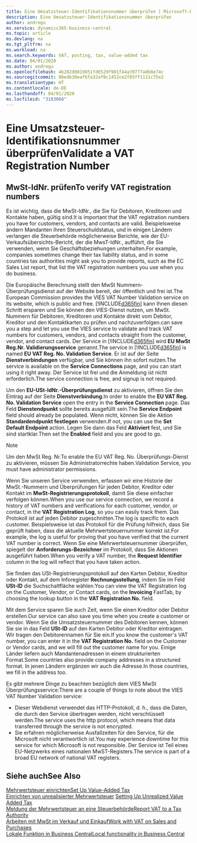 ```yaml
---
title: Eine Umsatzsteuer-Identifikationsnummer überprüfen | Microsoft-Dokumentation
description: Eine Umsatzsteuer-Identifikationsnummer überprüfen
author: andregu
ms.service: dynamics365-business-central
ms.topic: article
ms.devlang: na
ms.tgt_pltfrm: na
ms.workload: na
ms.search.keywords: VAT, posting, tax, value-added tax
ms.date: 04/01/2020
ms.author: andregu
ms.openlocfilehash: 4b282d8819851fd6529f901f44a39777a8b8e74c
ms.sourcegitcommit: 88e4b30eaf6fa32af0c1452ce2f85ff1111c75e2
ms.translationtype: HT
ms.contentlocale: de-DE
ms.lasthandoff: 04/01/2020
ms.locfileid: "3183068"
---
```

# <a name="validate-a-vat-registration-number"></a><span data-ttu-id="1de06-103">Eine Umsatzsteuer-Identifikationsnummer überprüfen</span><span class="sxs-lookup"><span data-stu-id="1de06-103">Validate a VAT Registration Number</span></span>

## <a name="to-verify-vat-registration-numbers"></a><span data-ttu-id="1de06-104">MwSt-IdNr. prüfen</span><span class="sxs-lookup"><span data-stu-id="1de06-104">To verify VAT registration numbers</span></span>
<span data-ttu-id="1de06-105">Es ist wichtig, dass die MwSt-IdNr., die Sie für Debitoren, Kreditoren und Kontakte haben, gültig sind.</span><span class="sxs-lookup"><span data-stu-id="1de06-105">It is important that the VAT registration numbers you have for customers, vendors, and contacts are valid.</span></span> <span data-ttu-id="1de06-106">Beispielsweise ändern Mandanten ihren Steuerschuldstatus, und in einigen Ländern verlangen die Steuerbehörde möglicherweise Berichte, wie der EU-Verkaufsübersichts-Bericht, der die MwsT-IdNr., aufführt, die Sie verwenden, wenn Sie Geschäftsbeziehungen unterhalten.</span><span class="sxs-lookup"><span data-stu-id="1de06-106">For example, companies sometimes change their tax liability status, and in some countries tax authorities might ask you to provide reports, such as the EC Sales List report, that list the VAT registration numbers you use when you do business.</span></span>

<span data-ttu-id="1de06-107">Die Europäische Berechnung stellt den MwSt Nummern-Überprüfungsdienst auf der Website bereit, der öffentlich und frei ist.</span><span class="sxs-lookup"><span data-stu-id="1de06-107">The European Commission provides the VIES VAT Number Validation service on its website, which is public and free.</span></span> [!INCLUDE[d365fin](includes/d365fin_md.md)] <span data-ttu-id="1de06-108">kann Ihnen diesen Schritt ersparen und Sie können den VIES-Dienst nutzen, um MwSt. Nummern für Debitoren, Kreditoren und Kontakte direkt vom Debitor, Kreditor und den Kontaktkarten zu prüfen und nachzuverfolgen.</span><span class="sxs-lookup"><span data-stu-id="1de06-108">can save you a step and let you use the VIES service to validate and track VAT numbers for customers, vendors, and contacts straight from the customer, vendor, and contact cards.</span></span> <span data-ttu-id="1de06-109">Der Service in [!INCLUDE[d365fin](includes/d365fin_md.md)] wird **EU MwSt Reg.Nr. Validierungsservice** genannt.</span><span class="sxs-lookup"><span data-stu-id="1de06-109">The service in [!INCLUDE[d365fin](includes/d365fin_md.md)] is named **EU VAT Reg. No. Validation Service**.</span></span> <span data-ttu-id="1de06-110">Er ist auf der Seite **Dienstverbindungen** verfügbar, und Sie können ihn sofort nutzen.</span><span class="sxs-lookup"><span data-stu-id="1de06-110">The service is available on the **Service Connections** page, and you can start using it right away.</span></span> <span data-ttu-id="1de06-111">Der Service ist frei und die Anmeldung ist nicht erforderlich.</span><span class="sxs-lookup"><span data-stu-id="1de06-111">The service connection is free, and signup is not required.</span></span>

<span data-ttu-id="1de06-112">Um den **EU-USt-IdNr.-Überprüfungsdienst** zu aktivieren, öffnen Sie den Eintrag auf der Seite **Dienstverbindung**.</span><span class="sxs-lookup"><span data-stu-id="1de06-112">In order to enable the **EU VAT Reg. No. Validation Service** open the entry in the **Service Connection** page.</span></span> <span data-ttu-id="1de06-113">Das Feld **Dienstendpunkt** sollte bereits ausgefüllt sein.</span><span class="sxs-lookup"><span data-stu-id="1de06-113">The **Service Endpoint** field should already be populated.</span></span> <span data-ttu-id="1de06-114">Wenn nicht, können Sie die Aktion **Standardendpunkt festlegen** verwenden.</span><span class="sxs-lookup"><span data-stu-id="1de06-114">If not, you can use the **Set Default Endpoint** action.</span></span> <span data-ttu-id="1de06-115">Legen Sie dann das Feld **Aktiviert** fest, und Sie sind startklar.</span><span class="sxs-lookup"><span data-stu-id="1de06-115">Then set the **Enabled** field and you are good to go.</span></span>

> [!Note]
> <span data-ttu-id="1de06-116">Um den MwSt Reg. Nr.</span><span class="sxs-lookup"><span data-stu-id="1de06-116">To enable the EU VAT Reg. No.</span></span> <span data-ttu-id="1de06-117">Überprüfungs-Dienst zu aktivieren, müssen Sie Administratorrechte haben.</span><span class="sxs-lookup"><span data-stu-id="1de06-117">Validation Service, you must have administrator permissions.</span></span>

<span data-ttu-id="1de06-118">Wenn Sie unseren Service verwenden, erfassen wir eine Historie der MwSt.-Nummern und Überprüfungen für jeden Debitor, Kreditor oder Kontakt im **MwSt-Registrierungsprotokoll**, damit Sie diese einfacher verfolgen können.</span><span class="sxs-lookup"><span data-stu-id="1de06-118">When you use our service connection, we record a history of VAT numbers and verifications for each customer, vendor, or contact, in the **VAT Registration Log**, so you can easily track them.</span></span> <span data-ttu-id="1de06-119">Das Protokoll ist auf jeden Debitor zugeschnitten.</span><span class="sxs-lookup"><span data-stu-id="1de06-119">The log is specific to each customer.</span></span> <span data-ttu-id="1de06-120">Beispielsweise ist das Protokoll für die Prüfung hilfreich, dass Sie geprüft haben, dass die aktuelle Mehrwertsteuernummer korrekt ist.</span><span class="sxs-lookup"><span data-stu-id="1de06-120">For example, the log is useful for proving that you have verified that the current VAT number is correct.</span></span> <span data-ttu-id="1de06-121">Wenn Sie eine Mehrwertsteuernummer überprüfen, spiegelt der **Anforderungs-Bezeichner** im Protokoll, dass Sie Aktionen ausgeführt haben.</span><span class="sxs-lookup"><span data-stu-id="1de06-121">When you verify a VAT number, the **Request Identifier** column in the log will reflect that you have taken action.</span></span>

<span data-ttu-id="1de06-122">Sie finden das USt-Registrierungsprotokoll auf den Karten Debitor, Kreditor oder Kontakt, auf dem Inforegister **Rechnungsstellung**, indem Sie im Feld **USt-ID** die Suchschaltfläche wählen.</span><span class="sxs-lookup"><span data-stu-id="1de06-122">You can view the VAT Registration log on the Customer, Vendor, or Contact cards, on the **Invoicing** FastTab, by choosing the lookup button in the **VAT Registration No.** field.</span></span>  

<span data-ttu-id="1de06-123">Mit dem Service sparen Sie auch Zeit, wenn Sie einen Kreditor oder Debitor erstellen.</span><span class="sxs-lookup"><span data-stu-id="1de06-123">Our service can also save you time when you create a customer or vendor.</span></span> <span data-ttu-id="1de06-124">Wenn Sie die Umsatzsteuernummer des Debitoren kennen, können Sie sie in das Feld **USt-ID** auf den Karten Debitor oder Kreditor eintragen. Wir tragen den Debitorennamen für Sie ein.</span><span class="sxs-lookup"><span data-stu-id="1de06-124">If you know the customer's VAT number, you can enter it in the **VAT Registration No.** field on the Customer or Vendor cards, and we will fill out the customer name for you.</span></span> <span data-ttu-id="1de06-125">Einige Länder liefern auch Mandantenadressen in einem strukturierten Format.</span><span class="sxs-lookup"><span data-stu-id="1de06-125">Some countries also provide company addresses in a structured format.</span></span> <span data-ttu-id="1de06-126">In jenen Ländern ergänzen wir auch die Adresse.</span><span class="sxs-lookup"><span data-stu-id="1de06-126">In those countries, we fill in the address too.</span></span>  

<span data-ttu-id="1de06-127">Es gibt mehrere Dinge zu beachten bezüglich dem VIES MwSt Überprüfungsservice:</span><span class="sxs-lookup"><span data-stu-id="1de06-127">There are a couple of things to note about the VIES VAT Number Validation service:</span></span>

* <span data-ttu-id="1de06-128">Dieser Webdienst verwendet das HTTP-Protokoll, d. h., dass die Daten, die durch den Service übertragen werden, nicht verschlüsselt werden.</span><span class="sxs-lookup"><span data-stu-id="1de06-128">The service uses the http protocol, which means that data transferred through the service is not encrypted.</span></span>  
* <span data-ttu-id="1de06-129">Sie erfahren möglicherweise Ausfallzeiten für den Service, für die Microsoft nicht verantwortlich ist.</span><span class="sxs-lookup"><span data-stu-id="1de06-129">You may experience downtime for this service for which Microsoft is not responsible.</span></span> <span data-ttu-id="1de06-130">Der Service ist Teil eines EU-Netzwerks eines nationalen MwST-Registers.</span><span class="sxs-lookup"><span data-stu-id="1de06-130">The service is part of a broad EU network of national VAT registers.</span></span>

## <a name="see-also"></a><span data-ttu-id="1de06-131">Siehe auch</span><span class="sxs-lookup"><span data-stu-id="1de06-131">See Also</span></span>  
[<span data-ttu-id="1de06-132">Mehrwertsteuer einrichten</span><span class="sxs-lookup"><span data-stu-id="1de06-132">Set Up Value-Added Tax</span></span>](finance-setup-vat.md)  
<span data-ttu-id="1de06-133">[Einrichten von unrealisierter Mehrwertsteuer](finance-setup-unrealized-vat.md)    </span><span class="sxs-lookup"><span data-stu-id="1de06-133">[Setting Up Unrealized Value Added Tax](finance-setup-unrealized-vat.md)    </span></span>  
[<span data-ttu-id="1de06-134">Meldung der Mehrwertsteuer an eine Steuerbehörde</span><span class="sxs-lookup"><span data-stu-id="1de06-134">Report VAT to a Tax Authority</span></span>](finance-how-report-vat.md)  
[<span data-ttu-id="1de06-135">Arbeiten mit MwSt im Verkauf und Einkauf</span><span class="sxs-lookup"><span data-stu-id="1de06-135">Work with VAT on Sales and Purchases</span></span>](finance-work-with-vat.md)  
[<span data-ttu-id="1de06-136">Lokale Funktion in Business Central</span><span class="sxs-lookup"><span data-stu-id="1de06-136">Local functionality in Business Central</span></span>](about-localization.md)
